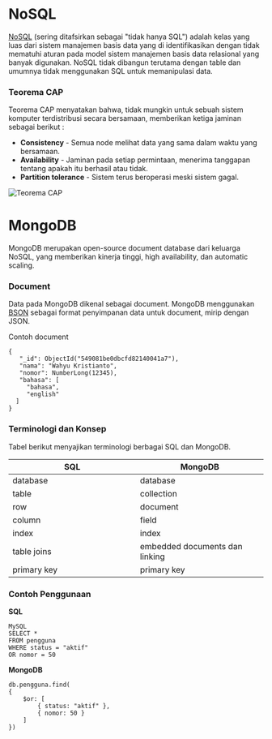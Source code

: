 # NoSQL

[NoSQL](http://id.wikipedia.org/wiki/NoSQL) (sering ditafsirkan sebagai "tidak hanya SQL") adalah kelas yang luas dari sistem manajemen basis data yang di identifikasikan dengan tidak mematuhi aturan pada model sistem manajemen basis data relasional yang banyak digunakan. NoSQL tidak dibangun terutama dengan table dan umumnya tidak menggunakan SQL untuk memanipulasi data.

### Teorema CAP

Teorema CAP menyatakan bahwa, tidak mungkin untuk sebuah sistem komputer terdistribusi secara bersamaan, memberikan ketiga jaminan sebagai berikut :

- **Consistency** - Semua node melihat data yang sama dalam waktu yang bersamaan.
- **Availability** - Jaminan pada setiap permintaan, menerima tanggapan tentang apakah itu berhasil atau tidak.
- **Partition tolerance** - Sistem terus beroperasi meski sistem gagal.




![Teorema CAP](http://i.stack.imgur.com/a9hMn.png)

# MongoDB

MongoDB merupakan open-source document database dari keluarga NoSQL, yang memberikan kinerja tinggi, high availability, dan automatic scaling.

### Document
Data pada MongoDB dikenal sebagai document. MongoDB menggunakan [BSON](http://bsonspec.org/) sebagai format penyimpanan data untuk document, mirip dengan JSON.

Contoh document

    {
       "_id": ObjectId("549081be0dbcfd82140041a7"),
       "nama": "Wahyu Kristianto",
       "nomor": NumberLong(12345),
       "bahasa": [
         "bahasa",
         "english" 
      ] 
    }


### Terminologi dan Konsep

Tabel berikut menyajikan terminologi berbagai SQL dan MongoDB.

<table>
    <colgroup>
        <col width="50%">
            <col width="50%">
    </colgroup>
    <thead>
        <tr>
            <th>SQL</th>
            <th>MongoDB</th>
        </tr>
    </thead>
    <tbody>
        <tr>
            <td>database</td>
            <td>database</td>
        </tr>
        <tr>
            <td>table</td>
            <td>collection</td>
        </tr>
        <tr>
            <td>row</td>
            <td>document</td>
        </tr>
        <tr>
            <td>column</td>
            <td>field</td>
        </tr>
        <tr>
            <td>index</td>
            <td>index</td>
        </tr>
        <tr>
            <td>table joins</td>
            <td>embedded documents dan linking</td>
        </tr>
        <tr>
            <td>primary key</td>
            <td>primary key</td>
        </tr>
    </tbody>
</table>


### Contoh Penggunaan

**SQL**

    MySQL
    SELECT *
    FROM pengguna
    WHERE status = "aktif"
    OR nomor = 50

**MongoDB**

    db.pengguna.find(
    {
        $or: [
            { status: "aktif" },
            { nomor: 50 }
        ]
    })
